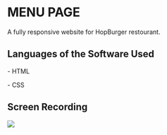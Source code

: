 <h1>MENU PAGE</h1>

A fully responsive website for HopBurger restourant.

<h2>Languages ​​of the Software Used</h2>

<p>- HTML</p>

<p>- CSS</p>

<h2>Screen Recording</h2>

![](screen.gif)